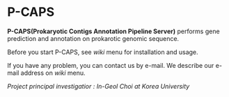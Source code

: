 # P-CAPS

**P-CAPS(Prokaryotic Contigs Annotation Pipeline Server)** performs gene prediction and annotation on prokarotic genomic sequence.  

Before you start P-CAPS, see _wiki_ menu for installation and usage.  

If you have any problem, you can contact us by e-mail. We describe our e-mail address on _wiki_ menu.

_Project principal investigatior : In-Geol Choi at Korea University_
